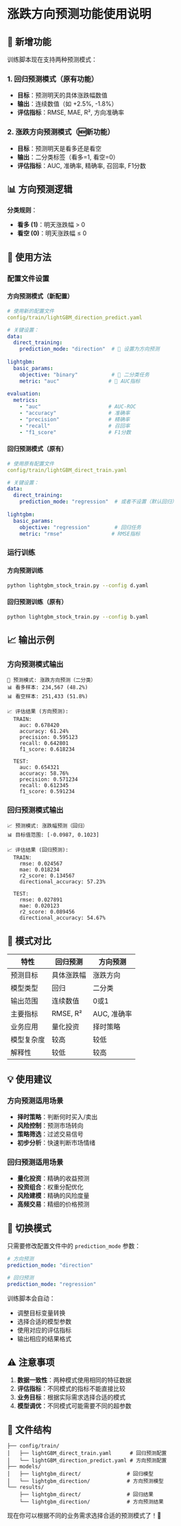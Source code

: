 # 涨跌方向预测功能使用说明

## 🎯 新增功能

训练脚本现在支持两种预测模式：

### 1. 回归预测模式（原有功能）
- **目标**：预测明天的具体涨跌幅数值
- **输出**：连续数值（如 +2.5%, -1.8%）
- **评估指标**：RMSE, MAE, R², 方向准确率

### 2. 涨跌方向预测模式（🆕新功能）
- **目标**：预测明天是看多还是看空
- **输出**：二分类标签（看多=1, 看空=0）
- **评估指标**：AUC, 准确率, 精确率, 召回率, F1分数

## 📊 方向预测逻辑

**分类规则**：
- **看多 (1)**：明天涨跌幅 > 0
- **看空 (0)**：明天涨跌幅 ≤ 0

## 🔧 使用方法

### 配置文件设置

#### 方向预测模式（新配置）
```yaml
# 使用新的配置文件
config/train/lightGBM_direction_predict.yaml

# 关键设置：
data:
  direct_training:
    prediction_mode: "direction"  # 🎯 设置为方向预测
    
lightgbm:
  basic_params:
    objective: "binary"           # 🎯 二分类任务
    metric: "auc"                # 🎯 AUC指标
    
evaluation:
  metrics:
    - "auc"                      # AUC-ROC
    - "accuracy"                 # 准确率
    - "precision"                # 精确率
    - "recall"                   # 召回率
    - "f1_score"                 # F1分数
```

#### 回归预测模式（原有）
```yaml
# 使用原有配置文件
config/train/lightGBM_direct_train.yaml

# 关键设置：
data:
  direct_training:
    prediction_mode: "regression"  # 或者不设置（默认回归）
    
lightgbm:
  basic_params:
    objective: "regression"        # 回归任务
    metric: "rmse"                # RMSE指标
```

### 运行训练

#### 方向预测训练
```bash
python lightgbm_stock_train.py --config d.yaml
```

#### 回归预测训练（原有）
```bash
python lightgbm_stock_train.py --config b.yaml
```

## 📈 输出示例

### 方向预测模式输出
```
🎯 预测模式: 涨跌方向预测（二分类）
📊 看多样本: 234,567 (48.2%)
📊 看空样本: 251,433 (51.8%)

📈 评估结果 (方向预测):
  TRAIN:
    auc: 0.678420
    accuracy: 61.24%
    precision: 0.595123
    recall: 0.642801
    f1_score: 0.618234
    
  TEST:
    auc: 0.654321
    accuracy: 58.76%
    precision: 0.571234
    recall: 0.612345
    f1_score: 0.591234
```

### 回归预测模式输出
```
📈 预测模式: 涨跌幅预测（回归）
📊 目标值范围: [-0.0987, 0.1023]

📈 评估结果 (回归预测):
  TRAIN:
    rmse: 0.024567
    mae: 0.018234
    r2_score: 0.134567
    directional_accuracy: 57.23%
    
  TEST:
    rmse: 0.027891
    mae: 0.020123
    r2_score: 0.089456
    directional_accuracy: 54.67%
```

## 🎯 模式对比

| 特性 | 回归预测 | 方向预测 |
|------|---------|---------|
| 预测目标 | 具体涨跌幅 | 涨跌方向 |
| 模型类型 | 回归 | 二分类 |
| 输出范围 | 连续数值 | 0或1 |
| 主要指标 | RMSE, R² | AUC, 准确率 |
| 业务应用 | 量化投资 | 择时策略 |
| 模型复杂度 | 较高 | 较低 |
| 解释性 | 较低 | 较高 |

## 💡 使用建议

### 方向预测适用场景
- **择时策略**：判断何时买入/卖出
- **风险控制**：预测市场转向
- **策略筛选**：过滤交易信号
- **初步分析**：快速判断市场情绪

### 回归预测适用场景
- **量化投资**：精确的收益预测
- **投资组合**：权重分配优化
- **风险建模**：精确的风险度量
- **高频交易**：精细的价格预测

## 🔄 切换模式

只需要修改配置文件中的 `prediction_mode` 参数：

```yaml
# 方向预测
prediction_mode: "direction"

# 回归预测  
prediction_mode: "regression"
```

训练脚本会自动：
- 调整目标变量转换
- 选择合适的模型参数
- 使用对应的评估指标
- 输出相应的结果格式

## ⚠️ 注意事项

1. **数据一致性**：两种模式使用相同的特征数据
2. **评估指标**：不同模式的指标不能直接比较
3. **业务目标**：根据实际需求选择合适的模式
4. **模型调优**：不同模式可能需要不同的超参数

## 📁 文件结构

```
├── config/train/
│   ├── lightGBM_direct_train.yaml      # 回归预测配置
│   └── lightGBM_direction_predict.yaml # 方向预测配置
├── models/
│   ├── lightgbm_direct/               # 回归模型
│   └── lightgbm_direction/            # 方向预测模型
└── results/
    ├── lightgbm_direct/               # 回归结果
    └── lightgbm_direction/            # 方向预测结果
```

现在你可以根据不同的业务需求选择合适的预测模式了！🚀